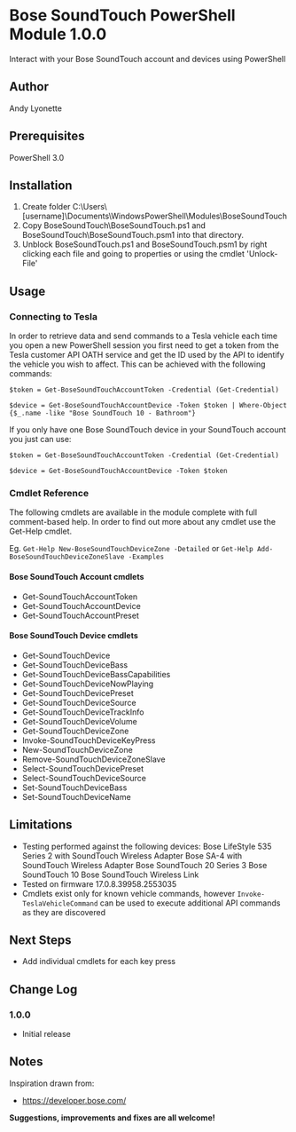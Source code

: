 # Bose SoundTouch PowerShell Module 1.0.0
Interact with your Bose SoundTouch account and devices using PowerShell

## Author
Andy Lyonette

## Prerequisites
PowerShell 3.0



## Installation
1. Create folder C:\Users\\[username]\Documents\WindowsPowerShell\Modules\BoseSoundTouch
2. Copy BoseSoundTouch\BoseSoundTouch.ps1 and BoseSoundTouch\BoseSoundTouch.psm1 into that directory.
3. Unblock BoseSoundTouch.ps1 and BoseSoundTouch.psm1 by right clicking each file and going to properties or using the cmdlet 'Unlock-File'



## Usage
### Connecting to Tesla
In order to retrieve data and send commands to a Tesla vehicle each time you open a new PowerShell session you first need to get a token from the Tesla customer API OATH service and get the ID used by the API to identify the vehicle you wish to affect.  This can be achieved with the following commands:

`$token = Get-BoseSoundTouchAccountToken -Credential (Get-Credential)`

`$device = Get-BoseSoundTouchAccountDevice -Token $token | Where-Object {$_.name -like "Bose SoundTouch 10 - Bathroom"}`


If you only have one Bose SoundTouch device in your SoundTouch account you just can use:

`$token = Get-BoseSoundTouchAccountToken -Credential (Get-Credential)`

`$device = Get-BoseSoundTouchAccountDevice -Token $token`


### Cmdlet Reference
The following cmdlets are available in the module complete with full comment-based help.  In order to find out more about any cmdlet use the Get-Help cmdlet.

Eg. `Get-Help New-BoseSoundTouchDeviceZone -Detailed` or `Get-Help Add-BoseSoundTouchDeviceZoneSlave -Examples`


#### Bose SoundTouch Account cmdlets
* Get-SoundTouchAccountToken
* Get-SoundTouchAccountDevice
* Get-SoundTouchAccountPreset

#### Bose SoundTouch Device cmdlets
* Get-SoundTouchDevice
* Get-SoundTouchDeviceBass
* Get-SoundTouchDeviceBassCapabilities
* Get-SoundTouchDeviceNowPlaying
* Get-SoundTouchDevicePreset
* Get-SoundTouchDeviceSource
* Get-SoundTouchDeviceTrackInfo
* Get-SoundTouchDeviceVolume
* Get-SoundTouchDeviceZone
* Invoke-SoundTouchDeviceKeyPress
* New-SoundTouchDeviceZone
* Remove-SoundTouchDeviceZoneSlave
* Select-SoundTouchDevicePreset
* Select-SoundTouchDeviceSource
* Set-SoundTouchDeviceBass
* Set-SoundTouchDeviceName


## Limitations
* Testing performed against the following devices:
     Bose LifeStyle 535 Series 2 with SoundTouch Wireless Adapter
     Bose SA-4 with SoundTouch Wireless Adapter
     Bose SoundTouch 20 Series 3
     Bose SoundTouch 10
     Bose SoundTouch Wireless Link
* Tested on firmware 17.0.8.39958.2553035
* Cmdlets exist only for known vehicle commands, however `Invoke-TeslaVehicleCommand` can be used to execute additional API commands as they are discovered



## Next Steps
* Add individual cmdlets for each key press



## Change Log
### 1.0.0
* Initial release



## Notes
Inspiration drawn from:
* https://developer.bose.com/

**Suggestions, improvements and fixes are all welcome!**
